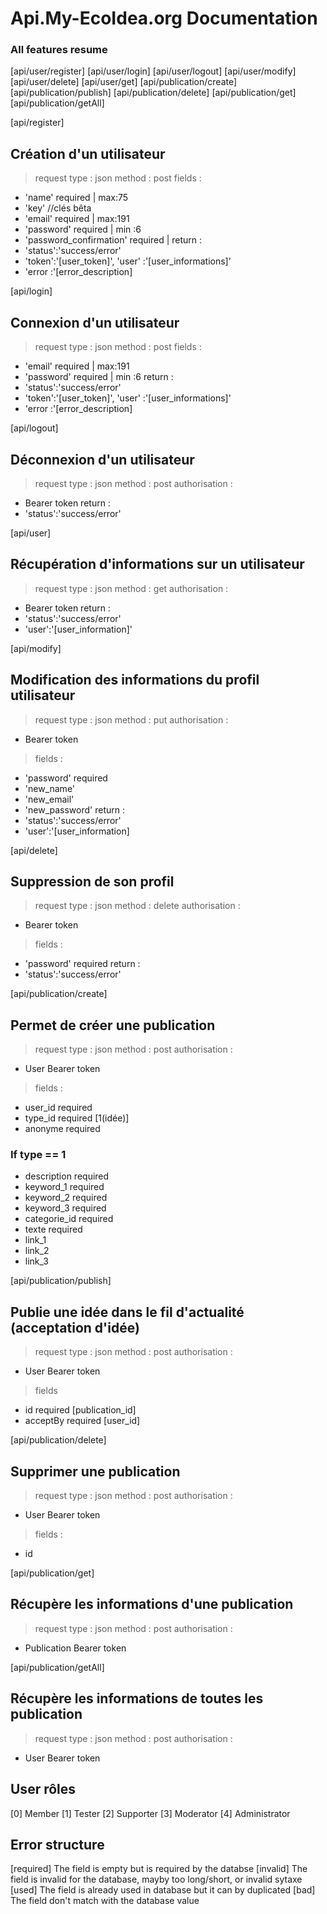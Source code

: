 # Api.My-EcoIdea.org Documentation

### All features resume ###
[api/user/register]
[api/user/login]
[api/user/logout]
[api/user/modify]
[api/user/delete]
[api/user/get]
[api/publication/create]
[api/publication/publish]
[api/publication/delete]
[api/publication/get]
[api/publication/getAll]

[api/register]
## Création d'un utilisateur
> request type : json
> method : post
> fields :
- 'name' required | max:75
- 'key' //clés bêta
- 'email' required | max:191
- 'password' required | min :6
- 'password_confirmation' required |
return :
- 'status':'success/error'
- 'token':'[user_token]', 'user' :'[user_informations]'
- 'error :'[error_description]

[api/login]
## Connexion d'un utilisateur
> request type : json
> method : post
> fields :
- 'email' required | max:191
- 'password' required | min :6
return :
- 'status':'success/error'
- 'token':'[user_token]', 'user' :'[user_informations]'
- 'error :'[error_description]

[api/logout]
## Déconnexion d'un utilisateur
> request type : json
> method : post
> authorisation :
- Bearer token
return :
- 'status':'success/error'

[api/user]
## Récupération d'informations sur un utilisateur
> request type : json
> method : get
> authorisation :
- Bearer token
return :
- 'status':'success/error'
- 'user':'[user_information]'

[api/modify]
## Modification des informations du profil utilisateur
> request type : json
> method : put
> authorisation :
- Bearer token
> fields :
- 'password' required
- 'new_name'
- 'new_email'
- 'new_password'
return :
- 'status':'success/error'
- 'user':'[user_information]

[api/delete]
## Suppression de son profil
> request type : json
> method : delete
> authorisation :
- Bearer token
> fields : 
- 'password' required
return :
- 'status':'success/error'

[api/publication/create]
## Permet de créer une publication
> request type : json
> method : post
> authorisation :
- User Bearer token
> fields : 
- user_id required
- type_id required [1(idée)]
- anonyme required
### If type == 1
- description required
- keyword_1 required
- keyword_2 required
- keyword_3 required
- categorie_id required
- texte required
- link_1
- link_2
- link_3

[api/publication/publish]
## Publie une idée dans le fil d'actualité (acceptation d'idée)
> request type : json
> method : post
> authorisation :
- User Bearer token
> fields
- id required [publication_id]
- acceptBy required [user_id]

[api/publication/delete]
## Supprimer une publication
> request type : json
> method : post
> authorisation :
- User Bearer token
> fields :
- id

[api/publication/get]
## Récupère les informations d'une publication
> request type : json
> method : post
> authorisation :
- Publication Bearer token

[api/publication/getAll]
## Récupère les informations de toutes les publication
> request type : json
> method : post
> authorisation :
- User Bearer token

## User rôles
[0] Member
[1] Tester
[2] Supporter
[3] Moderator
[4] Administrator

## Error structure
[required] The field is empty but is required by the databse
[invalid] The field is invalid for the database, mayby too long/short, or invalid sytaxe
[used] The field is already used in database but it can by duplicated
[bad] The field don't match with the database value